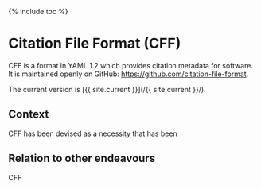 ---
---

{% include toc %}

# Citation File Format (CFF)

CFF is a format in YAML 1.2 which provides citation metadata for software. It is maintained openly on GitHub: <https://github.com/citation-file-format>.

The current version is [{{ site.current }}](/{{ site.current }}/).

## Context

CFF has been devised as a necessity that has been 

## Relation to other endeavours

CFF

